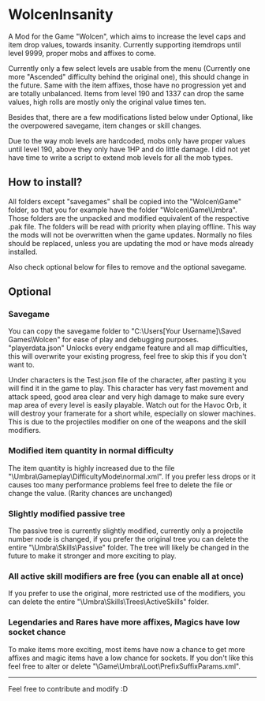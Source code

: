 # WolcenInsanity

A Mod for the Game "Wolcen", which aims to increase the level caps and item drop values, towards insanity. Currently supporting itemdrops until level 9999, proper mobs and affixes to come. 

Currently only a few select levels are usable from the menu (Currently one more "Ascended" difficulty behind the original one), this should change in the future. Same with the item affixes, those have no progression yet and are totally unbalanced. Items from level 190 and 1337 can drop the same values, high rolls are mostly only the original value times ten. 

Besides that, there are a few modifications listed below under Optional, like the overpowered savegame, item changes or skill changes.

Due to the way mob levels are hardcoded, mobs only have proper values until level 190, above they only have 1HP and do little damage. I did not yet have time to write a script to extend mob levels for all the mob types.


## How to install? 

All folders except "savegames" shall be copied into the "Wolcen\Game" folder, so that you for example have the folder "Wolcen\Game\Umbra".
Those folders are the unpacked and modified equivalent of the respective .pak file. The folders will be read with priority when playing offline. This way the mods will not be overwritten when the game updates. Normally no files should be replaced, unless you are updating the mod or have mods already installed.

Also check optional below for files to remove and the optional savegame.

## Optional

### Savegame 

You can copy the savegame folder to "C:\Users\[Your Username]\Saved Games\Wolcen" for ease of play and debugging purposes. 
"playerdata.json" Unlocks every endgame feature and all map difficulties, this will overwrite your existing progress, feel free to skip this if you don't want to. 

Under characters is the Test.json file of the character, after pasting it you will find it in the game to play. This character has very fast movement and attack speed, good area clear and very high damage to make sure every map area of every level is easily playable. Watch out for the Havoc Orb, it will destroy your framerate for a short while, especially on slower machines. This is due to the projectiles modifier on one of the weapons and the skill modifiers.

### Modified item quantity in normal difficulty 

The item quantity is highly increased due to the file "\Umbra\Gameplay\DifficultyMode\normal.xml". If you prefer less drops or it causes too many performance problems feel free to delete the file or change the value. (Rarity chances are unchanged)


### Slightly modified passive tree

The passive tree is currently slightly modified, currently only a projectile number node is changed, if you prefer the original tree you can delete the entire "\Umbra\Skills\Passive" folder. The tree will likely be changed in the future to make it stronger and more exciting to play. 

### All active skill modifiers are free (you can enable all at once)

If you prefer to use the original, more restricted use of the modifiers, you can delete the entire "\Umbra\Skills\Trees\ActiveSkills" folder. 

### Legendaries and Rares have more affixes, Magics have low socket chance

To make items more exciting, most items have now a chance to get more affixes and magic items have a low chance for sockets. 
If you don't like this feel free to alter or delete "\Game\Umbra\Loot\PrefixSuffixParams.xml". 

---
Feel free to contribute and modify :D
